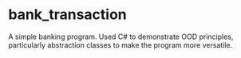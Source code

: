 # bank_transaction
A simple banking program. Used C# to demonstrate OOD principles, particularly abstraction classes to make the program more versatile.
